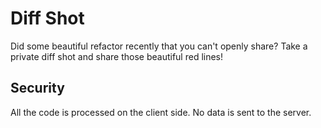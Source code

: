 # Diff Shot

Did some beautiful refactor recently that you can't openly share?
Take a private diff shot and share those beautiful red lines!

## Security

All the code is processed on the client side. No data is sent to the server.
